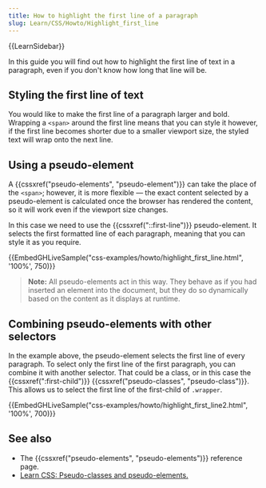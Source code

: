 ```yaml
---
title: How to highlight the first line of a paragraph
slug: Learn/CSS/Howto/Highlight_first_line
---
```


{{LearnSidebar}}

In this guide you will find out how to highlight the first line of text in a paragraph, even if you don't know how long that line will be.

## Styling the first line of text

You would like to make the first line of a paragraph larger and bold. Wrapping a `<span>` around the first line means that you can style it however, if the first line becomes shorter due to a smaller viewport size, the styled text will wrap onto the next line.

## Using a pseudo-element

A {{cssxref("pseudo-elements", "pseudo-element")}} can take the place of the `<span>`; however, it is more flexible — the exact content selected by a pseudo-element is calculated once the browser has rendered the content, so it will work even if the viewport size changes.

In this case we need to use the {{cssxref("::first-line")}} pseudo-element. It selects the first formatted line of each paragraph, meaning that you can style it as you require.

{{EmbedGHLiveSample("css-examples/howto/highlight_first_line.html", '100%', 750)}}

> **Note:** All pseudo-elements act in this way. They behave as if you had inserted an element into the document, but they do so dynamically based on the content as it displays at runtime.

## Combining pseudo-elements with other selectors

In the example above, the pseudo-element selects the first line of every paragraph. To select only the first line of the first paragraph, you can combine it with another selector. That could be a class, or in this case the {{cssxref(":first-child")}} {{cssxref("pseudo-classes", "pseudo-class")}}. This allows us to select the first line of the first-child of `.wrapper`.

{{EmbedGHLiveSample("css-examples/howto/highlight_first_line2.html", '100%', 700)}}

## See also

- The {{cssxref("pseudo-elements", "pseudo-elements")}} reference page.
- [Learn CSS: Pseudo-classes and pseudo-elements.](/en-US/docs/Learn/CSS/Building_blocks/Selectors/Pseudo-classes_and_pseudo-elements)
